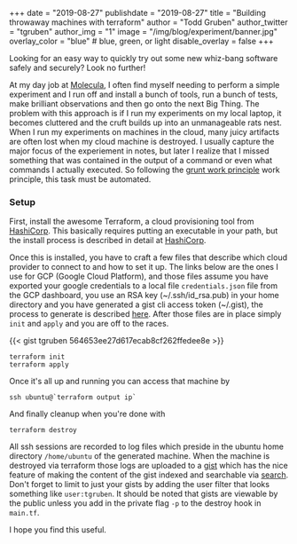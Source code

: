 +++
date = "2019-08-27"
publishdate = "2019-08-27"
title = "Building throwaway machines with terraform"
author = "Todd Gruben"
author_twitter = "tgruben"
author_img = "1"
image = "/img/blog/experiment/banner.jpg"
overlay_color = "blue" # blue, green, or light
disable_overlay = false
+++

Looking for an easy way to quickly try out some new whiz-bang software safely and securely? Look no further!

<!--more-->

At my day job at [Molecula](https://www.molecula.com/), I often find myself needing to perform a simple experiment and I
run off and install a bunch of tools, run a bunch of tests, make brilliant
observations and then go onto the next Big Thing.  The problem with this approach is
if I run my experiments on my local laptop, it becomes cluttered and the cruft
builds up into an unmanageable rats nest.  When I run my experiments on
machines in the cloud, many juicy artifacts are often lost when my cloud machine
is destroyed.  I usually capture the major focus of the experiement in notes,
but later I realize that I missed something that was contained in the output of
a command or even what commands I actually executed.  So following the [grunt work principle](http://www.jasontconnell.com/comment/grunt-work-principle)
work principle, this task must be automated.

### Setup
First, install the awesome Terraform, a cloud provisioning tool from
[HashiCorp](https://www.hashicorp.com/). This basically requires putting an executable in your path, but the
install process is described in detail at [HashiCorp](https://learn.hashicorp.com/terraform/getting-started/install.html).

Once this is installed, you have to craft a few files that describe which cloud
provider to connect to and how to set it up.  The links below are the ones I use
for GCP (Google Cloud Platform), and those files assume you have exported your google
credentials to a local file `credentials.json` file from the GCP dashboard, you use an RSA key
(~/.ssh/id_rsa.pub) in your home directory and you have generated a gist cli access token (~/.gist), the process to generate is described [here](https://github.com/defunkt/gist). After those files are in place
simply `init` and `apply` and you are off to the races.

{{< gist tgruben 564653ee27d617ecab8cf262ffedee8e >}}

```
terraform init
terraform apply
```
Once it's all up and running you can access that machine by

```
ssh ubuntu@`terraform output ip`
```

And finally cleanup when you're done with

```
terraform destroy
```

All ssh sessions are recorded to log files which preside in the ubuntu home directory `/home/ubuntu` of the generated machine.  When the machine is destroyed via terraform those logs are uploaded to a [gist](https://gist.github.com) which has the nice feature of making the content of the gist indexed and searchable via [search](https://gist.github.com/search).  Don't forget to limit to just your gists by adding the user filter that looks something like `user:tgruben`.  It should be noted that gists are viewable by the public unless you add in the private flag `-p` to the destroy hook in `main.tf`.

I hope you find this useful.
